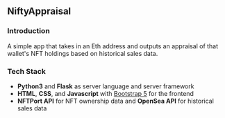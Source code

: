 NiftyAppraisal
-----

### Introduction

A simple app that takes in an Eth address and outputs an appraisal of that wallet's NFT holdings based on historical sales data.

### Tech Stack

* **Python3** and **Flask** as server language and server framework
* **HTML**, **CSS**, and **Javascript** with [Bootstrap 5](https://getbootstrap.com/) for the frontend
* **NFTPort API** for NFT ownership data and **OpenSea API** for historical sales data
